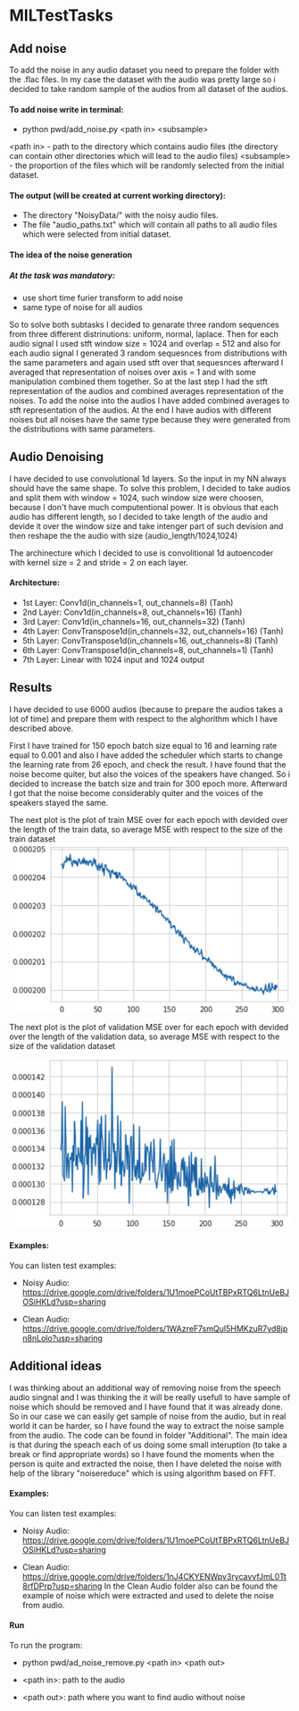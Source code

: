 # MILTestTasks
## Add noise
To add the noise in any audio dataset you need to prepare the folder with the .flac files.
In my case the dataset with the audio was pretty large so i decided to take random sample of the audios from all dataset of the audios.

#### To add noise write in terminal:
 - python  pwd/add_noise.py \<path in\> \<subsample\>

\<path in\> - path to the directory which contains audio files (the directory can contain other directories which will lead to the audio files)
\<subsample\> - the proportion of the files which will be randomly selected from the initial dataset.
#### The output (will be created at current working directory):
 - The directory "NoisyData/" with the noisy audio files.
 - The file "audio_paths.txt" which will contain all paths to all audio files which were selected from initial dataset.

 #### The idea of the noise generation
 ##### At the task was mandatory: 
 - use short time furier transform to add noise
 - same type of noise for all audios

 So to solve both subtasks I decided to genarate three random sequences from three different distrinutions: uniform, normal, laplace. Then for each audio signal I used stft window size = 1024 and overlap = 512 and also for each audio signal I generated 3 random sequesnces from distributions with the same parameters and again used stft over that sequesnces afterward I averaged that representation of noises over axis = 1 and with some manipulation combined them together. So at the last step I had the stft representation of the audios and combined averages representation of the noises. To add the noise into the audios I have added combined averages to stft representation of the audios. At the end I have audios with different noises but all noises have the same type because they were generated from the distributions with same parameters.
 
 
 ## Audio Denoising
 I have decided to use convolutional 1d layers. So the input in my NN always should have the same shape. To solve this problem, I decided to take audios and split them with window = 1024, such window size were choosen, because I don't have much computentional power. It is obvious that each audio has different length, so I decided to take length of the audio and devide it over the window size and take intenger part of such devision and then reshape the the audio with size (audio_length/1024,1024)

The archinecture which I decided to use is convolitional 1d autoencoder with kernel size = 2 and stride = 2 on each layer. 
#### Architecture:
- 1st Layer: Conv1d(in_channels=1, out_channels=8)            (Tanh)
- 2nd Layer: Conv1d(in_channels=8, out_channels=16)           (Tanh)
- 3rd Layer: Conv1d(in_channels=16, out_channels=32)          (Tanh)
- 4th Layer: ConvTranspose1d(in_channels=32, out_channels=16) (Tanh)
- 5th Layer: ConvTranspose1d(in_channels=16, out_channels=8)  (Tanh)
- 6th Layer: ConvTranspose1d(in_channels=8, out_channels=1)   (Tanh)
- 7th Layer: Linear with 1024 input and 1024 output

## Results 
I have decided to use 6000 audios (because to prepare the audios takes a lot of time) and prepare them with respect to the alghorithm which I have described above. 

First I have trained for 150 epoch batch size equal to 16 and learning rate equal to 0.001 and also I have added the scheduler which starts to change the learning rate from 26 epoch, and check the result. I have found that the noise become quiter, but also the voices of the speakers have changed. So i decided to increase the batch size and train for 300 epoch more. Afterward I got that the noise become considerably quiter and the voices of the speakers stayed the same. 

The next plot is the plot of train MSE over for each epoch with devided over the length of the train data, so average MSE with respect to the size of the train dataset
![Train](train.jpg)

The next plot is the plot of validation MSE over for each epoch with devided over the length of the validation data, so average MSE with respect to the size of the validation dataset

![Validation](val.jpg)

#### Examples:
You can listen test examples:

- Noisy Audio: https://drive.google.com/drive/folders/1U1moePCoUtTBPxRTQ6LtnUeBJOSiHKLd?usp=sharing

- Clean Audio: https://drive.google.com/drive/folders/1WAzreF7smQuI5HMKzuR7yd8jpn8nLolo?usp=sharing

## Additional ideas
I was thinking about an additional way of removing noise from the speech audio singnal and I was thinking the it will be really usefull to have sample of noise which should be removed and I have found that it was already done. So in our case we can easily get sample of noise from the audio, but in real world it can be harder, so I have found the way to extract the noise sample from the audio. The code can be found in folder "Additional". The main idea is that during the speach each of us doing some small interuption (to take a break or find appropriate words) so I have found the moments when the person is quite
and extracted the noise, then I have deleted the noise with help of the library "noisereduce" which is using algorithm based on FFT.

#### Examples:
You can listen test examples:
- Noisy Audio: https://drive.google.com/drive/folders/1U1moePCoUtTBPxRTQ6LtnUeBJOSiHKLd?usp=sharing

- Clean Audio: https://drive.google.com/drive/folders/1nJ4CKYENWpv3rycavvfJmL0Tt8rfDPrp?usp=sharing
In the Clean Audio folder also can be found the example of noise which were extracted and used to delete the noise from audio.
#### Run
To run the program:

- python  pwd/ad_noise_remove.py \<path in\> \<path out\>

- \<path in\>: path to the audio
- \<path out\>: path where you want to find audio without noise
